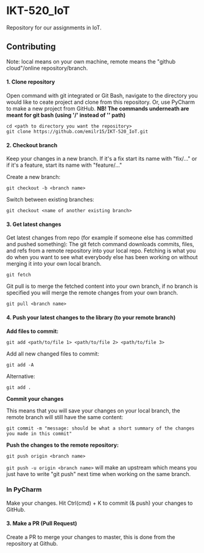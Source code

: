 # IKT-520_IoT
Repository for our assignments in IoT.

## Contributing

Note: local means on your own machine, remote means the "github cloud"/online repository/branch.

#### 1. Clone repository

Open command with git integrated or Git Bash, navigate to the directory you would like to ceate project and clone from this repository.
Or, use PyCharm to make a new project from GitHub.
**NB! The commands underneath are meant for git bash (using '/' instead of '\' path)**

```
cd <path to directory you want the repository>
git clone https://github.com/emilr15/IKT-520_IoT.git
```

#### 2. Checkout branch
Keep your changes in a new branch.
If it's a fix start its name with "fix/..." or if it's a feature, start its name with "feature/..."

Create a new branch:
```
git checkout -b <branch name>
```

Switch between existing branches:
```
git checkout <name of another existing branch>
```

#### 3. Get latest changes

Get latest changes from repo (for example if someone else has committed and pushed something):
The git fetch command downloads commits, files, and refs from a remote repository into your local repo. Fetching is what you do when you want to see what everybody else has been working on without merging it into your own local branch.
```
git fetch
``` 
Git pull is to merge the fetched content into your own branch, if no branch is specified you will merge the remote changes from your own branch. 
```
git pull <branch name>
```

#### 4. Push your latest changes to the library (to your remote branch)

**Add files to commit:**
```
git add <path/to/file 1> <path/to/file 2> <path/to/file 3>
```
Add all new changed files to commit:
```
git add -A
```
Alternative:
```
git add .
```

**Commit your changes**

This means that you will save your changes on your local branch, the remote branch will still have the same content:
```
git commit -m "message: should be what a short summary of the changes you made in this commit"
```

**Push the changes to the remote repository:**
```
git push origin <branch name>
```

`git push -u origin <branch name>` will make an upstream which means you just have to write "git push" next time when working on the same branch. 

### In PyCharm
Make your changes. Hit Ctrl(cmd) + K to commit (& push) your changes to GitHub.

#### 3. Make a PR (Pull Request)

Create a PR to merge your changes to master, this is done from the repository at Github.
